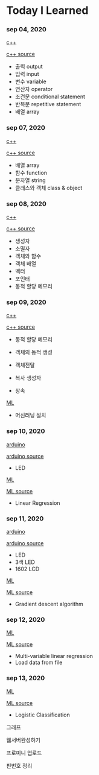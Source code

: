 # Today I Learned



### sep 04, 2020

[c++](https://github.com/bongwon-suh/TIL/blob/master/c%2B%2B/20200904.md)

[c++ source](https://github.com/bongwon-suh/TIL/tree/master/c%2B%2B/20200904)

- 출력 output
- 입력 input
- 변수 variable
- 연산자 operator
- 조건문 conditional statement
- 반복문 repetitive statement
- 배열 array



### sep 07, 2020

[c++](https://github.com/bongwon-suh/TIL/blob/master/c%2B%2B/20200907.md)

[c++ source](https://github.com/bongwon-suh/TIL/tree/master/c%2B%2B/20200907)

- 배열 array
- 함수 function
- 문자열 string
- 클래스와 객체 class & object



### sep 08, 2020

[c++](https://github.com/bongwon-suh/TIL/blob/master/c%2B%2B/20200908.md)

[c++ source](https://github.com/bongwon-suh/TIL/tree/master/c%2B%2B/20200908)

- 생성자
- 소멸자
- 객체와 함수
- 객체 배열
- 벡터
- 포인터
- 동적 할당 메모리



### sep 09, 2020

[c++](https://github.com/bongwon-suh/TIL/blob/master/c%2B%2B/20200909.md)

[c++ source](https://github.com/bongwon-suh/TIL/tree/master/c%2B%2B/20200909)

- 동적 할당 메모리

- 객체의 동적 생성

- 객체전달

- 복사 생성자

- 상속

  

[ML](https://github.com/bongwon-suh/TIL/blob/master/AI/ML/20200909.md)

- 머신러닝 설치



### sep 10, 2020

[arduino](https://github.com/bongwon-suh/TIL/blob/master/arduino/20200910.md)

[arduino source](https://github.com/bongwon-suh/TIL/tree/master/arduino/20200910)

- LED

  

[ML](https://github.com/bongwon-suh/TIL/blob/master/AI/ML/20200910.md)

[ML source](https://github.com/bongwon-suh/TIL/tree/master/AI/ML/20200910)

- Linear Regression



### sep 11, 2020

[arduino](https://github.com/bongwon-suh/TIL/blob/master/arduino/20200911.md)

[arduino source](https://github.com/bongwon-suh/TIL/tree/master/arduino/20200911)

- LED
- 3색 LED
- 1602 LCD



[ML](https://github.com/bongwon-suh/TIL/blob/master/AI/ML/20200911.md)

[ML source](https://github.com/bongwon-suh/TIL/tree/master/AI/ML/20200911)

- Gradient descent algorithm



### sep 12, 2020

[ML](https://github.com/bongwon-suh/TIL/blob/master/AI/ML/20200912.md)

[ML source](https://github.com/bongwon-suh/TIL/tree/master/AI/ML/20200912)

- Multi-variable linear regression
- Load data from file



### sep 13, 2020

[ML](https://github.com/bongwon-suh/TIL/blob/master/AI/ML/20200913.md)

[ML source](https://github.com/bongwon-suh/TIL/tree/master/AI/ML/20200913)

- Logistic Classification

그래프

웹서버완성하기

프로미니 업로드

핀번호 정리